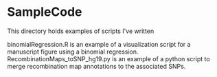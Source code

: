 # SampleCode
This directory holds examples of scripts I've written

binomialRegression.R is an example of a visualization script for a manuscript figure using a binomial regression.
RecombinationMaps_toSNP_hg19.py is an example of a python script to merge recombination map annotations to the associated SNPs. 

